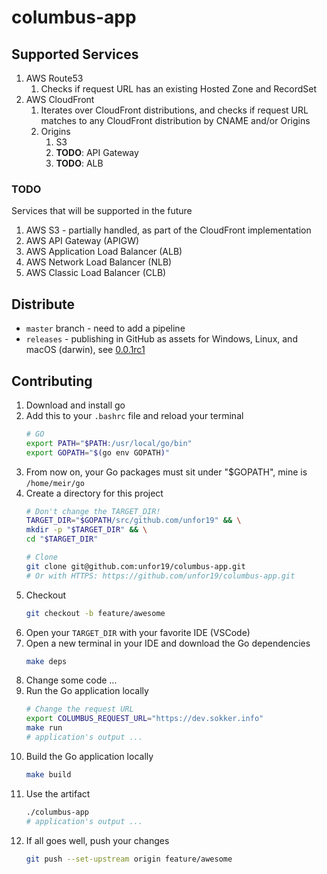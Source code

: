 # columbus-app

## Supported Services

1. AWS Route53
   1. Checks if request URL has an existing Hosted Zone and RecordSet
2. AWS CloudFront
   1. Iterates over CloudFront distributions, and checks if request URL matches to any CloudFront distribution by CNAME and/or Origins
   2. Origins
      1. S3
      2. **TODO**: API Gateway
      3. **TODO**: ALB

### TODO

Services that will be supported in the future

1. AWS S3 - partially handled, as part of the CloudFront implementation
1. AWS API Gateway (APIGW)
1. AWS Application Load Balancer (ALB)
1. AWS Network Load Balancer (NLB)
1. AWS Classic Load Balancer (CLB)


## Distribute

- `master` branch - need to add a pipeline
- `releases` - publishing in GitHub as assets for Windows, Linux, and macOS (darwin), see [0.0.1rc1](https://github.com/unfor19/columbus-app/releases/tag/0.0.1rc1)

## Contributing

1. Download and install go
1. Add this to your `.bashrc` file and reload your terminal
    ```bash
    # GO
    export PATH="$PATH:/usr/local/go/bin"
    export GOPATH="$(go env GOPATH)"
    ```
1. From now on, your Go packages must sit under "$GOPATH", mine is `/home/meir/go`
1. Create a directory for this project
   ```bash
   # Don't change the TARGET_DIR!
   TARGET_DIR="$GOPATH/src/github.com/unfor19" && \
   mkdir -p "$TARGET_DIR" && \
   cd "$TARGET_DIR"

   # Clone
   git clone git@github.com:unfor19/columbus-app.git
   # Or with HTTPS: https://github.com/unfor19/columbus-app.git
   ```
1. Checkout
   ```bash
   git checkout -b feature/awesome
   ```
2. Open your `TARGET_DIR` with your favorite IDE (VSCode)
3. Open a new terminal in your IDE and download the Go dependencies
   ```bash
   make deps
   ```
4. Change some code ...
5. Run the Go application locally
   ```bash
   # Change the request URL
   export COLUMBUS_REQUEST_URL="https://dev.sokker.info"
   make run
   # application's output ...
   ```
6. Build the Go application locally
   ```bash
   make build
   ```
7. Use the artifact
   ```bash
   ./columbus-app
   # application's output ...
   ```
8. If all goes well, push your changes
   ```bash
   git push --set-upstream origin feature/awesome
   ```
